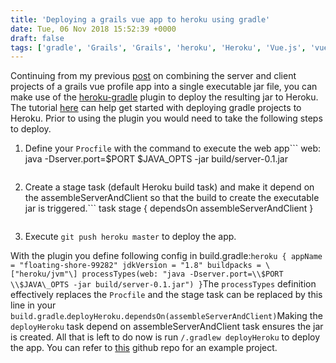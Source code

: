 ```yaml
---
title: 'Deploying a grails vue app to heroku using gradle'
date: Tue, 06 Nov 2018 15:52:39 +0000
draft: false
tags: ['gradle', 'Grails', 'Grails', 'heroku', 'Heroku', 'Vue.js', 'vuejs']
---
```


Continuing from my previous [post](https://www.amuponda.com/2018/10/28/combining-the-grails-vue-profile-projects-into-a-single-jar/) on combining the server and client projects of a grails vue profile app into a single executable jar file, you can make use of the [heroku-gradle](https://github.com/heroku/heroku-gradle) plugin to deploy the resulting jar to Heroku. The tutorial [here](https://devcenter.heroku.com/articles/deploying-gradle-apps-on-heroku) can help get started with deploying gradle projects to Heroku. Prior to using the plugin you would need to take the following steps to deploy.

1.  Define your `Procfile` with the command to execute the web app```
    web: java -Dserver.port=$PORT $JAVA\_OPTS -jar build/server-0.1.jar
    ``` 
2.  Create a stage task (default Heroku build task) and make it depend on the assembleServerAndClient so that the build to create the executable jar is triggered.```
    task stage {
      dependsOn assembleServerAndClient
      }
    ``` 
3.  Execute `git push heroku master` to deploy the app.

With the plugin you define following config in build.gradle:```
heroku {
    appName = "floating-shore-99282"
    jdkVersion = "1.8"
    buildpacks = \["heroku/jvm"\]
    processTypes(web: "java -Dserver.port=\\$PORT \\$JAVA\_OPTS -jar build/server-0.1.jar")
}
```The `processTypes` definition effectively replaces the `Procfile` and the stage task can be replaced by this line in your `build.gradle`.```
deployHeroku.dependsOn(assembleServerAndClient)
```Making the `deployHeroku` task depend on assembleServerAndClient task ensures the jar is created. All that is left to do now is run `/.gradlew deployHeroku` to deploy the app. You can refer to [this](https://github.com/amuponda/blog-posts/tree/master/deploy-grails-vue-app-to-heroku) github repo for an example project.